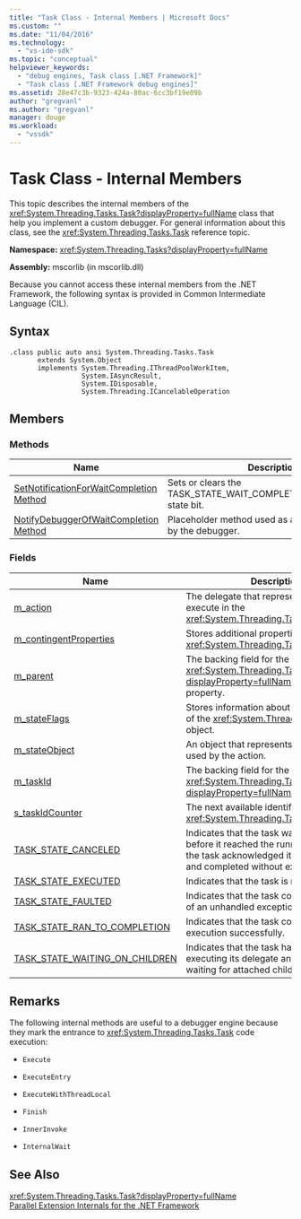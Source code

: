 ```yaml
---
title: "Task Class - Internal Members | Microsoft Docs"
ms.custom: ""
ms.date: "11/04/2016"
ms.technology: 
  - "vs-ide-sdk"
ms.topic: "conceptual"
helpviewer_keywords: 
  - "debug engines, Task class [.NET Framework]"
  - "Task class [.NET Framework debug engines]"
ms.assetid: 28e47c3b-9323-424a-80ac-6cc3bf19e09b
author: "gregvanl"
ms.author: "gregvanl"
manager: douge
ms.workload: 
  - "vssdk"
---
```

# Task Class - Internal Members
This topic describes the internal members of the <xref:System.Threading.Tasks.Task?displayProperty=fullName> class that help you implement a custom debugger. For general information about this class, see the <xref:System.Threading.Tasks.Task> reference topic.  
  
 **Namespace:** <xref:System.Threading.Tasks?displayProperty=fullName>  
  
 **Assembly:** mscorlib (in mscorlib.dll)  
  
 Because you cannot access these internal members from the .NET Framework, the following syntax is provided in Common Intermediate Language (CIL).  
  
## Syntax  
  
```  
.class public auto ansi System.Threading.Tasks.Task  
       extends System.Object  
       implements System.Threading.IThreadPoolWorkItem,  
                  System.IAsyncResult,  
                  System.IDisposable,  
                  System.Threading.ICancelableOperation  
```  
  
## Members  
  
### Methods  
  
|Name|Description|  
|----------|-----------------|  
|[SetNotificationForWaitCompletion Method](../../extensibility/debugger/setnotificationforwaitcompletion-method.md)|Sets or clears the TASK_STATE_WAIT_COMPLETION_NOTIFICATION state bit.|  
|[NotifyDebuggerOfWaitCompletion Method](../../extensibility/debugger/notifydebuggerofwaitcompletion-method.md)|Placeholder method used as a breakpoint target by the debugger.|  
  
### Fields  
  
|Name|Description|  
|----------|-----------------|  
|[m_action](../../extensibility/debugger/m-action-field.md)|The delegate that represents the code to execute in the <xref:System.Threading.Tasks.Task> object.|  
|[m_contingentProperties](../../extensibility/debugger/m-contingentproperties-field.md)|Stores additional properties of the <xref:System.Threading.Tasks.Task> object.|  
|[m_parent](../../extensibility/debugger/m-parent-field.md)|The backing field for the <xref:System.Threading.Tasks.Task?displayProperty=fullName> parent property.|  
|[m_stateFlags](../../extensibility/debugger/m-stateflags-field.md)|Stores information about the current state of the <xref:System.Threading.Tasks.Task> object.|  
|[m_stateObject](../../extensibility/debugger/m-stateobject-field.md)|An object that represents data that will be used by the action.|  
|[m_taskId](../../extensibility/debugger/m-taskid-field.md)|The backing field for the <xref:System.Threading.Tasks.Task.Id%2A?displayProperty=fullName> property.|  
|[s_taskIdCounter](../../extensibility/debugger/s-taskidcounter-field.md)|The next available identifier for a <xref:System.Threading.Tasks.Task> object.|  
|[TASK_STATE_CANCELED](../../extensibility/debugger/task-state-canceled-field.md)|Indicates that the task was canceled before it reached the running state, or that the task acknowledged its cancellation and completed without exception.|  
|[TASK_STATE_EXECUTED](../../extensibility/debugger/task-state-executed-field.md)|Indicates that the task is running.|  
|[TASK_STATE_FAULTED](../../extensibility/debugger/task-state-faulted-field.md)|Indicates that the task completed because of an unhandled exception.|  
|[TASK_STATE_RAN_TO_COMPLETION](../../extensibility/debugger/task-state-ran-to-completion-field.md)|Indicates that the task completed execution successfully.|  
|[TASK_STATE_WAITING_ON_CHILDREN](../../extensibility/debugger/task-state-waiting-on-children-field.md)|Indicates that the task has finished executing its delegate and is implicitly waiting for attached child tasks to finish.|  
  
## Remarks  
 The following internal methods are useful to a debugger engine because they mark the entrance to <xref:System.Threading.Tasks.Task> code execution:  
  
-   `Execute`  
  
-   `ExecuteEntry`  
  
-   `ExecuteWithThreadLocal`  
  
-   `Finish`  
  
-   `InnerInvoke`  
  
-   `InternalWait`  
  
## See Also  
 <xref:System.Threading.Tasks.Task?displayProperty=fullName>   
 [Parallel Extension Internals for the .NET Framework](../../extensibility/debugger/parallel-extension-internals-for-the-dotnet-framework.md)